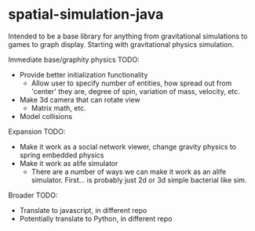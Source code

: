 spatial-simulation-java
========================

Intended to be a base library for anything from gravitational simulations to games to graph display. Starting with gravitational physics simulation.


Immediate base/graphity physics TODO:
- Provide better initialization functionality
    - Allow user to specify number of entities, how spread out from 'center' they are, degree of spin, variation of mass, velocity, etc.
- Make 3d camera that can rotate view
	- Matrix math, etc.
- Model collisions

Expansion TODO:
- Make it work as a social network viewer, change gravity physics to spring embedded physics
- Make it work as alife simulator
    - There are a number of ways we can make it work as an alife simulator. First... is probably just 2d or 3d simple bacterial like sim.

Broader TODO:
- Translate to javascript, in different repo
- Potentially translate to Python, in different repo
